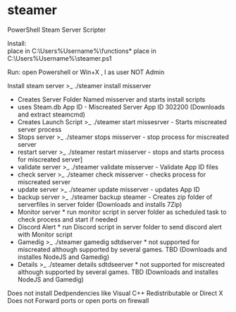# steamer
PowerShell Steam Server Scripter


Install:  
          place in C:\Users\%Username%\functions\*
          place in C:\Users\%Username%\steamer.ps1

Run: open Powershell or Win+X , I
as user NOT Admin


Install steam server >_ ./steamer install misserver
 - Creates Server Folder Named misserver and starts install scripts
 - uses Steam.db App ID - Miscreated Server App ID 302200 (Downloads and extract steamcmd)
 - Creates Launch Script  >_ ./steamer start missesrver  - Starts miscreated server process
 - Stops server >_ ./steamer stops misserver - stop process for miscreated server
 - restart server >_ ./steamer restart misserver - stops and starts process for miscreated server]
 - validate server >_ ./steamer validate misserver - Validate App ID files
 - check server >_ ./steamer check misserver - checks process for miscreated server
 - update server >_ ./steamer update misserver - updates App ID
 - backup server >_ ./steamer backup steamer - Creates zip folder of serverfiles in server folder (Downloads and installs 7Zip)
 - Monitor server * run monitor script in server folder as scheduled task to check process and start if needed
 - Discord Alert * run Discord script in server folder to send discord alert with Monitor script
 - Gamedig >_ ./steamer gamedig sdtdserver * not supported for miscreated although supported by several games. TBD (Downloads and installes NodeJS and Gamedig)
 - Details >_ ./steamer details sdtdseerver * not supported for miscreated although supported by several games. TBD (Downloads and installes NodeJS and Gamedig)
 
 Does not install Dedpendencies like Visual C++ Redistributable or Direct X
 Does not Forward ports or open ports on firewall
